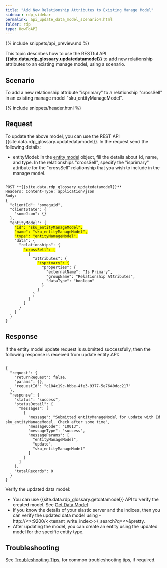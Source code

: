 ```yaml
---
title: "Add New Relationship Attributes to Existing Manage Model"
sidebar: rdp_sidebar
permalink: api_update_data_model_scenario4.html
folder: rdp
type: HowToAPI
---
```


{% include snippets/api_preview.md %}

This topic describes how to use the RESTful API **{{site.data.rdp_glossary.updatedatamodel}}** to add new relationship attributes to an existing manage model, using a scenario. 

## Scenario

To add a new relationship attribute "isprimary" to a relationship "crossSell" in an existing manage model "sku_entityManageModel".

{% include snippets/header.html %}

## Request

To update the above model, you can use the REST API {{site.data.rdp_glossary.updatedatamodel}}. In the request send the following details:
  
* entityModel: In the [entity model](api_manage_model.html) object, fill the details about Id, name, and type. In the relationships "crossSell", specify the "isprimary" attribute for the "crossSell" relationship that you wish to include in the manage model.

<pre><code>
POST **{{site.data.rdp_glossary.updatedatamodel}}**
Headers: Content-Type: application/json
Body:
{
  "clientId": "someguid",
  "clientState": {
    "someJson": {}
  },
  "entityModel": {
    <span style="background-color: #FFFF00">"id": "sku_entityManageModel",</span>
    <span style="background-color: #FFFF00">"name": "sku_entityManageModel",</span>
    <span style="background-color: #FFFF00">"type": "entityManageModel",</span>
    "data": {
      "relationships": {
        <span style="background-color: #FFFF00">"crossSell": [</span>
          {
            "attributes": {
              <span style="background-color: #FFFF00">"isprimary": {</span>
                "properties": {
                  "externalName": "Is Primary",
                  "groupName": "Relationship Attributes",
                  "dataType": "boolean"
                }
              }
            }
          }
        ]
      }
    }
  }
}
</code></pre> 

## Response

If the entity model update request is submitted successfully, then the following response is received from update entity API:

<pre><code>
{
  "request": {
    "returnRequest": false,
    "params": {},
    "requestId": "c184c19c-bbbe-4fe3-9377-5e7640dcc217"
  },
  "response": {
    "status": "success",
    "statusDetail": {
      "messages": [
        {
          "message": "Submitted entityManageModel for update with Id sku_entityManageModel. Check after some time",
          "messageCode": "I0013",
          "messageType": "success",
          "messageParams": [
            "entityManageModel",
            "update",
            "sku_entityManageModel"
          ]
        }
      ]
    },
    "totalRecords": 0
  }
}
</code></pre> 

Verify the updated data model:
* You can use {{site.data.rdp_glossary.getdatamodel}} API to verify the created model. See [Get Data Model](api_get_data_model.html)
* If you know the details of your elastic server and the indices, then you can verify the updated data model using - http://<<ESSERVER>>:9200/<<tenant_write_index>>/_search?q=<<EntityModelName>>&pretty.
* After updating the model, you can create an entity using the updated model for the specific entity type.

## Troubleshooting

See [Troubleshooting Tips](api_troubleshooting_tips.html), for common troubleshooting tips, if required.